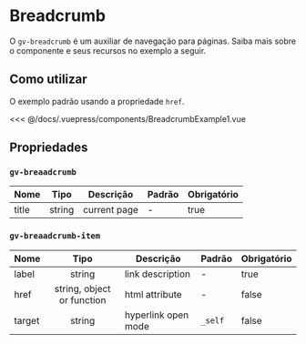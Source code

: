 # Breadcrumb

O `gv-breadcrumb` é um auxiliar de navegação para páginas. Saiba mais sobre o componente e seus recursos no exemplo a seguir.

## Como utilizar

O exemplo padrão usando a propriedade `href`.

<breadcrumb-example-1 />

<<< @/docs/.vuepress/components/BreadcrumbExample1.vue

## Propriedades

### `gv-breaadcrumb`

| Nome  |  Tipo  | Descrição    | Padrão | Obrigatório |
| ----- | :----: | ------------ | ------ | ----------- |
| title | string | current page | -      | true        |

### `gv-breaadcrumb-item`

| Nome   |            Tipo            | Descrição           | Padrão  | Obrigatório |
| ------ | :------------------------: | ------------------- | ------- | ----------- |
| label  |           string           | link description    | -       | true        |
| href   | string, object or function | html attribute      | -       | false       |
| target |           string           | hyperlink open mode | `_self` | false       |

